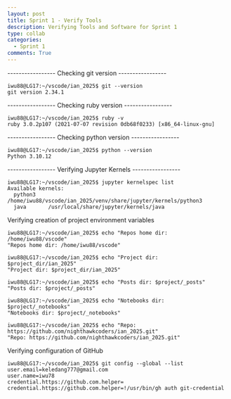 ```yaml
---
layout: post
title: Sprint 1 - Verify Tools
description: Verifying Tools and Software for Sprint 1
type: collab
categories:
  - Sprint 1
comments: True
---
```


----------------- Checking git version -----------------
```console
iwu88@LG17:~/vscode/ian_2025$ git --version
git version 2.34.1
```
----------------- Checking ruby version -----------------
```console
iwu88@LG17:~/vscode/ian_2025$ ruby -v
ruby 3.0.2p107 (2021-07-07 revision 0db68f0233) [x86_64-linux-gnu]
```
----------------- Checking python version -----------------
```console
iwu88@LG17:~/vscode/ian_2025$ python --version
Python 3.10.12
```
----------------- Verifying Jupyter Kernels -----------------
```console
iwu88@LG17:~/vscode/ian_2025$ jupyter kernelspec list
Available kernels:
  python3    /home/iwu88/vscode/ian_2025/venv/share/jupyter/kernels/python3
  java       /usr/local/share/jupyter/kernels/java
```
Verifying creation of project environment variables
```console
iwu88@LG17:~/vscode/ian_2025$ echo "Repos home dir: /home/iwu88/vscode"
"Repos home dir: /home/iwu88/vscode"
```
```console
iwu88@LG17:~/vscode/ian_2025$ echo "Project dir: $project_dir/ian_2025"
"Project dir: $project_dir/ian_2025"
```
```console
iwu88@LG17:~/vscode/ian_2025$ echo "Posts dir: $project/_posts"
"Posts dir: $project/_posts"
```
```console
iwu88@LG17:~/vscode/ian_2025$ echo "Notebooks dir: $project/_notebooks"
"Notebooks dir: $project/_notebooks"
```
```console
iwu88@LG17:~/vscode/ian_2025$ echo "Repo: https://github.com/nighthawkcoders/ian_2025.git"
"Repo: https://github.com/nighthawkcoders/ian_2025.git"
```
Verifying configuration of GitHub 
```console
iwu88@LG17:~/vscode/ian_2025$ git config --global --list
user.email=keledang777@gmail.com
user.name=iwu78
credential.https://github.com.helper=
credential.https://github.com.helper=!/usr/bin/gh auth git-credential
```
